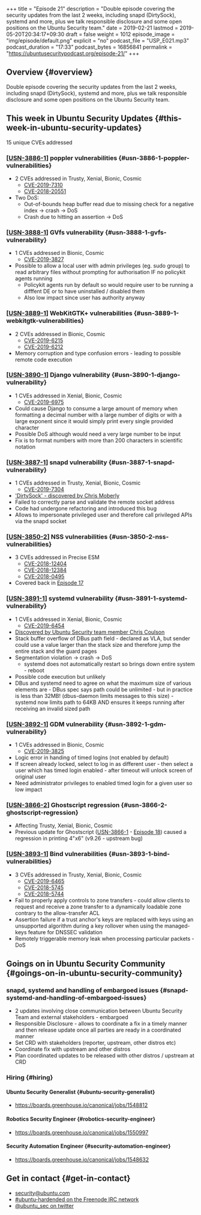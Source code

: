 +++
title = "Episode 21"
description = "Double episode covering the security updates from the last 2 weeks, including snapd (DirtySock), systemd and more, plus we talk responsible disclosure and some open positions on the Ubuntu Security team."
date = 2019-02-21
lastmod = 2019-05-20T20:34:17+09:30
draft = false
weight = 1012
episode_image = "img/episode/default.png"
explicit = "no"
podcast_file = "USP_E021.mp3"
podcast_duration = "17:33"
podcast_bytes = 16856841
permalink = "https://ubuntusecuritypodcast.org/episode-21/"
+++

## Overview {#overview}

Double episode covering the security updates from the last 2 weeks, including snapd (DirtySock), systemd and more, plus we talk responsible disclosure and some open positions on the Ubuntu Security team.


## This week in Ubuntu Security Updates {#this-week-in-ubuntu-security-updates}

15 unique CVEs addressed


### [[USN-3886-1](https://usn.ubuntu.com/3886-1/)] poppler vulnerabilities {#usn-3886-1-poppler-vulnerabilities}

-   2 CVEs addressed in Trusty, Xenial, Bionic, Cosmic
    -   [CVE-2019-7310](https://people.canonical.com/~ubuntu-security/cve/CVE-2019-7310)
    -   [CVE-2018-20551](https://people.canonical.com/~ubuntu-security/cve/CVE-2018-20551)
-   Two DoS:
    -   Out-of-bounds heap buffer read due to missing check for a negative index -> crash -> DoS
    -   Crash due to hitting an assertion -> DoS


### [[USN-3888-1](https://usn.ubuntu.com/3888-1/)] GVfs vulnerability {#usn-3888-1-gvfs-vulnerability}

-   1 CVEs addressed in Bionic, Cosmic
    -   [CVE-2019-3827](https://people.canonical.com/~ubuntu-security/cve/CVE-2019-3827)
-   Possible to allow a local user with admin privileges (eg. sudo group) to read arbitrary files without prompting for authorisation IF no policykit agents running
    -   Policykit agents run by default so would require user to be running a difffent DE or to have uninstalled / disabled them
    -   Also low impact since user has authority anyway


### [[USN-3889-1](https://usn.ubuntu.com/3889-1/)] WebKitGTK+ vulnerabilities {#usn-3889-1-webkitgtk-vulnerabilities}

-   2 CVEs addressed in Bionic, Cosmic
    -   [CVE-2019-6215](https://people.canonical.com/~ubuntu-security/cve/CVE-2019-6215)
    -   [CVE-2019-6212](https://people.canonical.com/~ubuntu-security/cve/CVE-2019-6212)
-   Memory corruption and type confusion errors - leading to possible remote code execution


### [[USN-3890-1](https://usn.ubuntu.com/3890-1/)] Django vulnerability {#usn-3890-1-django-vulnerability}

-   1 CVEs addressed in Xenial, Bionic, Cosmic
    -   [CVE-2019-6975](https://people.canonical.com/~ubuntu-security/cve/CVE-2019-6975)
-   Could cause Django to consume a large amount of memory when formatting a decimal number with a large number of digits or with a large exponent since it would simply print every single provided character
-   Possible DoS although would need a very large number to be input
-   Fix is to format numbers with more than 200 characters in scientific notation


### [[USN-3887-1](https://usn.ubuntu.com/3887-1/)] snapd vulnerability {#usn-3887-1-snapd-vulnerability}

-   1 CVEs addressed in Trusty, Xenial, Bionic, Cosmic
    -   [CVE-2019-7304](https://people.canonical.com/~ubuntu-security/cve/CVE-2019-7304)
-   ['DirtySock' - discovered by Chris Moberly](https://shenaniganslabs.io/2019/02/13/Dirty-Sock.html)
-   Failed to correctly parse and validate the remote socket address
-   Code had undergone refactoring and introduced this bug
-   Allows to impersonate privileged user and therefore call privileged APIs via the snapd socket


### [[USN-3850-2](https://usn.ubuntu.com/3850-2/)] NSS vulnerabilities {#usn-3850-2-nss-vulnerabilities}

-   3 CVEs addressed in Precise ESM
    -   [CVE-2018-12404](https://people.canonical.com/~ubuntu-security/cve/CVE-2018-12404)
    -   [CVE-2018-12384](https://people.canonical.com/~ubuntu-security/cve/CVE-2018-12384)
    -   [CVE-2018-0495](https://people.canonical.com/~ubuntu-security/cve/CVE-2018-0495)
-   Covered back in [Episode 17](https://ubuntusecuritypodcast.org/episode-17/)


### [[USN-3891-1](https://usn.ubuntu.com/3891-1/)] systemd vulnerability {#usn-3891-1-systemd-vulnerability}

-   1 CVEs addressed in Xenial, Bionic, Cosmic
    -   [CVE-2019-6454](https://people.canonical.com/~ubuntu-security/cve/CVE-2019-6454)
-   [Discovered by Ubuntu Security team member Chris Coulson](https://www.openwall.com/lists/oss-security/2019/02/18/3)
-   Stack buffer overflow of DBus path field - declared as VLA, but sender could use a value larger than the stack size and therefore jump the entire stack and the guard pages
-   Segmentation violation -> crash -> DoS
    -   systemd does not automatically restart so brings down entire system - reboot
-   Possible code execution but unlikely
-   DBus and systemd need to agree on what the maximum size of various elements are - DBus spec says path could be unlimited - but in practice is less than 32MB! (dbus-daemon limits messages to this size) - systemd now limits path to 64KB AND ensures it keeps running after receiving an invalid sized path


### [[USN-3892-1](https://usn.ubuntu.com/3892-1/)] GDM vulnerability {#usn-3892-1-gdm-vulnerability}

-   1 CVEs addressed in Bionic, Cosmic
    -   [CVE-2019-3825](https://people.canonical.com/~ubuntu-security/cve/CVE-2019-3825)
-   Logic error in handing of timed logins (not enabled by default)
-   If screen already locked, select to log in as different user - then select a user which has timed login enabled - after timeout will unlock screen of original user
-   Need administrator privileges to enabled timed login for a given user so low impact


### [[USN-3866-2](https://usn.ubuntu.com/3866-2/)] Ghostscript regression {#usn-3866-2-ghostscript-regression}

-   Affecting Trusty, Xenial, Bionic, Cosmic
-   Previous update for Ghostscript ([USN-3866-1](https://usn.ubuntu.com/3866-1/) - [Episode 18](https://ubuntusecuritypodcast.org/episode-18/)) caused a regression in printing 4"x6" (v9.26 - upstream bug)


### [[USN-3893-1](https://usn.ubuntu.com/3893-1/)] Bind vulnerabilities {#usn-3893-1-bind-vulnerabilities}

-   3 CVEs addressed in Trusty, Xenial, Bionic, Cosmic
    -   [CVE-2019-6465](https://people.canonical.com/~ubuntu-security/cve/CVE-2019-6465)
    -   [CVE-2018-5745](https://people.canonical.com/~ubuntu-security/cve/CVE-2018-5745)
    -   [CVE-2018-5744](https://people.canonical.com/~ubuntu-security/cve/CVE-2018-5744)
-   Fail to properly apply controls to zone transfers - could allow clients to request and receive a zone transfer to a dynamically loadable zone contrary to the allow-transfer ACL
-   Assertion failure if a trust anchor's keys are replaced with keys using an unsupported algorithm during a key rollover when using the managed-keys feature for DNSSEC validation
-   Remotely triggerable memory leak when processing particular packets - DoS


## Goings on in Ubuntu Security Community {#goings-on-in-ubuntu-security-community}


### snapd, systemd and handling of embargoed issues {#snapd-systemd-and-handling-of-embargoed-issues}

-   2 updates involving close communication between Ubuntu Security Team and external stakeholders - embargoed
-   Responsible Disclosure - allows to coordinate a fix in a timely manner and then release update once all parties are ready in a coordinated manner
-   Set CRD with stakeholders (reporter, upstream, other distros etc)
-   Coordinate fix with upstream and other distros
-   Plan coordinated updates to be released with other distros / upstream at CRD


### Hiring {#hiring}


#### Ubuntu Security Generalist {#ubuntu-security-generalist}

-   <https://boards.greenhouse.io/canonical/jobs/1548812>


#### Robotics Security Engineer {#robotics-security-engineer}

-   <https://boards.greenhouse.io/canonical/jobs/1550997>


#### Security Automation Engineer {#security-automation-engineer}

-   <https://boards.greenhouse.io/canonical/jobs/1548632>


## Get in contact {#get-in-contact}

-   [security@ubuntu.com](mailto:security@ubuntu.com)
-   [#ubuntu-hardended on the Freenode IRC network](http://webchat.freenode.net?channels=%23ubuntu-hardened&uio=d4)
-   [@ubuntu\_sec on twitter](https://twitter.com/ubuntu%5Fsec)